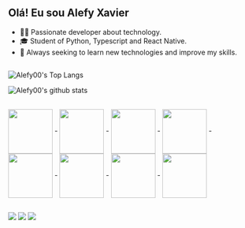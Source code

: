 ## Olá! Eu sou Alefy Xavier

- 👩‍💻 Passionate developer about technology.
- 🎓 Student of Python, Typescript and React Native.
- 🌱 Always seeking to learn new technologies and improve my skills.
##

![Alefy00's Top Langs](https://github-readme-stats.vercel.app/api/top-langs/?username=Alefy00&theme=tokyonight&layout=compact)

![Alefy00's github stats](https://github-readme-stats.vercel.app/api?username=Alefy00&show_icons=true&theme=tokyonight) 
 ##
<div style="display: inline_block" >
<img align=center height=90  src="https://cdn.jsdelivr.net/gh/devicons/devicon@latest/icons/python/python-original.svg" /> -
<img align=center height=90 src="https://cdn.jsdelivr.net/gh/devicons/devicon@latest/icons/django/django-plain-wordmark.svg" /> -
<img align=center height=90 src="https://cdn.jsdelivr.net/gh/devicons/devicon@latest/icons/html5/html5-original.svg" /> -
<img align=center height=90 src="https://cdn.jsdelivr.net/gh/devicons/devicon@latest/icons/css3/css3-original.svg" /> - 
<img align=center height=90 src="https://cdn.jsdelivr.net/gh/devicons/devicon@latest/icons/javascript/javascript-original.svg" /> -
<img align=center height=90 src="https://cdn.jsdelivr.net/gh/devicons/devicon@latest/icons/react/react-original-wordmark.svg" /> -
<img align=center height=90 src="https://cdn.jsdelivr.net/gh/devicons/devicon@latest/icons/bootstrap/bootstrap-original-wordmark.svg" /> -
<img align=center height=90 src="https://cdn.jsdelivr.net/gh/devicons/devicon@latest/icons/sqlite/sqlite-original.svg" /> 

</div>

  ##

<div>
<a href="https://www.instagram.com/alee_sx/" target="_blank"><img src="https://img.shields.io/badge/Instagram-E4405F?style=for-the-badge&logo=instagram&logoColor=white" target="_blank"></a>
<a href="https://www.linkedin.com/in/alefy-xavier-developer" target="_blank"><img src="https://img.shields.io/badge/LinkedIn-0077B5?style=for-the-badge&logo=linkedin&logoColor=white" target="_blank"></a>
<a href="mailto:alefy_sx@hotmail.com" target="_blank"><img src="https://img.shields.io/badge/Microsoft_Outlook-0078D4?style=for-the-badge&logo=microsoft-outlook&logoColor=white" target="_blank"></a> 
</div>

